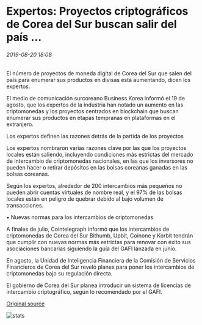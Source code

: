 # Expertos: Proyectos criptográficos de Corea del Sur buscan salir del país ...

###### 2019-08-20 18:08

El número de proyectos de moneda digital de Corea del Sur que salen del país para enumerar sus productos en divisas está aumentando, dicen los expertos.

El medio de comunicación surcoreano Business Korea informó el 19 de agosto, que los expertos de la industria han notado un aumento en las criptomonedas y los proyectos centrados en blockchain que buscan enumerar sus productos en etapas tempranas en plataformas en el extranjero.

Los expertos definen las razones detrás de la partida de los proyectos

Los expertos nombraron varias razones clave por las que los proyectos locales están saliendo, incluyendo condiciones más estrictas del mercado de intercambio de criptomonedas nacionales, en las que los inversores no pueden hacer o retirar depósitos en las bolsas coreanas ganadas en las bolsas coreanas.

Según los expertos, alrededor de 200 intercambios más pequeños no pueden abrir cuentas virtuales de nombre real, y el 97% de las bolsas locales están en peligro de quebrar debido al bajo volumen de transacciones.

• Nuevas normas para los intercambios de criptomonedas

A finales de julio, Cointelegraph informó que los intercambios de criptomonedas de Corea del Sur Bithumb, Upbit, Coinone y Korbit tendrán que cumplir con nuevas normas más estrictas para renovar con éxito sus asociaciones bancarias siguiendo la guía del GAFI lanzada en junio.

En agosto, la Unidad de Inteligencia Financiera de la Comisión de Servicios Financieros de Corea del Sur reveló planes para poner los intercambios de criptomonedas bajo su regulación directa.

El gobierno de Corea del Sur planea introducir un sistema de licencias de intercambio criptográfico, según lo recomendado por el GAFI.

[Original source](https://cointelegraph.com/news/experts-south-korean-crypto-projects-look)

![stats](https://c.statcounter.com/11760860/0/a89fa40b/1/ "stats")